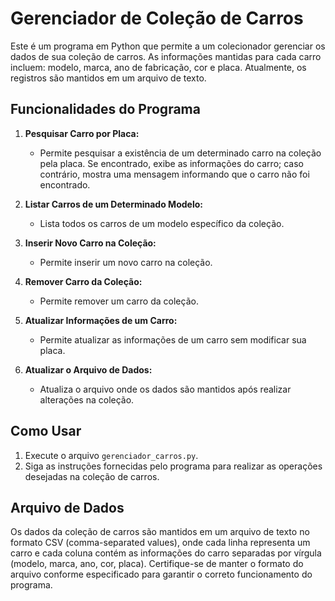 Gerenciador de Coleção de Carros
================================

Este é um programa em Python que permite a um colecionador gerenciar os dados de sua coleção de carros. As informações mantidas para cada carro incluem: modelo, marca, ano de fabricação, cor e placa. Atualmente, os registros são mantidos em um arquivo de texto.

Funcionalidades do Programa
---------------------------

1.  **Pesquisar Carro por Placa:**
    
    *   Permite pesquisar a existência de um determinado carro na coleção pela placa. Se encontrado, exibe as informações do carro; caso contrário, mostra uma mensagem informando que o carro não foi encontrado.
2.  **Listar Carros de um Determinado Modelo:**
    
    *   Lista todos os carros de um modelo específico da coleção.
3.  **Inserir Novo Carro na Coleção:**
    
    *   Permite inserir um novo carro na coleção.
4.  **Remover Carro da Coleção:**
    
    *   Permite remover um carro da coleção.
5.  **Atualizar Informações de um Carro:**
    
    *   Permite atualizar as informações de um carro sem modificar sua placa.
6.  **Atualizar o Arquivo de Dados:**
    
    *   Atualiza o arquivo onde os dados são mantidos após realizar alterações na coleção.

Como Usar
---------
1.  Execute o arquivo `gerenciador_carros.py`.
2.  Siga as instruções fornecidas pelo programa para realizar as operações desejadas na coleção de carros.

Arquivo de Dados
----------------

Os dados da coleção de carros são mantidos em um arquivo de texto no formato CSV (comma-separated values), onde cada linha representa um carro e cada coluna contém as informações do carro separadas por vírgula (modelo, marca, ano, cor, placa). Certifique-se de manter o formato do arquivo conforme especificado para garantir o correto funcionamento do programa.
